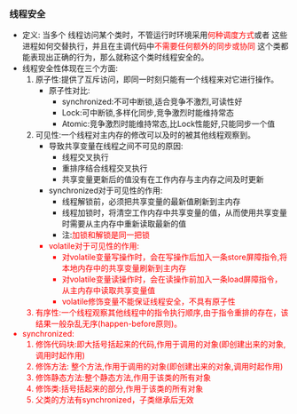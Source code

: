 ### 线程安全
- 定义: 当多个 线程访问某个类时，不管运行时环境采用<font color='red'>何种调度方式</font>或者
        这些进程如何交替执行，并且在主调代码中<font color='red'>不需要任何额外的同步或协同</font>
         这个类都能表现出正确的行为，那么就称这个类时线程安全的。
- 线程安全性体现在三个方面:
    1. 原子性:提供了互斥访问，即同一时刻只能有一个线程来对它进行操作。
        - 原子性对比:
            - synchronized:不可中断锁,适合竞争不激烈,可读性好
            - Lock:可中断锁,多样化同步,竞争激烈时能维持常态
            - Atomic:竞争激烈时能维持常态,比Lock性能好,只能同步一个值
    2. 可见性:一个线程对主内存的修改可以及时的被其他线程观察到。
        - 导致共享变量在线程之间不可见的原因:
            - 线程交叉执行
            - 重排序结合线程交叉执行
            - 共享变量更新后的值没有在工作内存与主内存之间及时更新
        -  synchronized对于可见性的作用:
            - 线程解锁前，必须把共享变量的最新值刷新到主内存
            - 线程加锁时，将清空工作内存中共享变量的值，从而使用共享变量时需要从主内存中重新读取最新的值
            - 注:<font color='red'>加锁和解锁是同一把锁
        - volatile对于可见性的作用:
            - 对volatile变量写操作时，会在写操作后加入一条store屏障指令,将本地内存中的共享变量刷新到主内存
            - 对volatile变量读操作时，会在读操作前加入一条load屏障指令，从主内存中读取共享变量值
            -  volatile修饰变量不能保证线程安全，不具有原子性     
    3. 有序性:一个线程观察其他线程中的指令执行顺序,由于指令重排的存在，该结果一般杂乱无序(happen-before原则)。
- synchronized:
    1. 修饰代码块:即大括号括起来的代码,作用于<font color='red'>调用的对象(即创建出来的对象,调用时起作用)</font>
    2. 修饰方法: 整个方法,作用于<font color='red'>调用的对象(即创建出来的对象,调用时起作用)</font>
    3. 修饰静态方法:整个静态方法,作用于该类的所有对象
    4. 修饰类:括号括起来的部分,作用于该类的所有对象
    5. 父类的方法有synchronized，子类继承后无效
